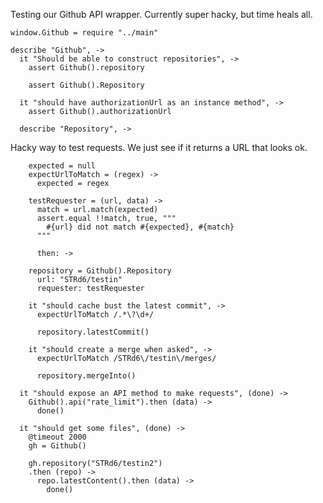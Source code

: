 Testing our Github API wrapper. Currently super hacky, but time heals all.

    window.Github = require "../main"

    describe "Github", ->
      it "Should be able to construct repositories", ->
        assert Github().repository

        assert Github().Repository

      it "should have authorizationUrl as an instance method", ->
        assert Github().authorizationUrl

      describe "Repository", ->

Hacky way to test requests. We just see if it returns a URL that looks ok.

        expected = null
        expectUrlToMatch = (regex) ->
          expected = regex

        testRequester = (url, data) ->
          match = url.match(expected)
          assert.equal !!match, true, """
            #{url} did not match #{expected}, #{match}
          """

          then: ->

        repository = Github().Repository
          url: "STRd6/testin"
          requester: testRequester

        it "should cache bust the latest commit", ->
          expectUrlToMatch /.*\?\d+/

          repository.latestCommit()

        it "should create a merge when asked", ->
          expectUrlToMatch /STRd6\/testin\/merges/

          repository.mergeInto()

      it "should expose an API method to make requests", (done) ->
        Github().api("rate_limit").then (data) ->
          done()

      it "should get some files", (done) ->
        @timeout 2000
        gh = Github()

        gh.repository("STRd6/testin2")
        .then (repo) ->
          repo.latestContent().then (data) ->
            done()
